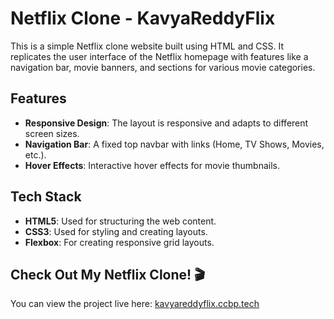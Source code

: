 # Netflix Clone - KavyaReddyFlix

This is a simple Netflix clone website built using HTML and CSS. It replicates the user interface of the Netflix homepage with features like a navigation bar, movie banners, and sections for various movie categories.

## Features

- **Responsive Design**: The layout is responsive and adapts to different screen sizes.
- **Navigation Bar**: A fixed top navbar with links (Home, TV Shows, Movies, etc.).
- **Hover Effects**: Interactive hover effects for movie thumbnails.

## Tech Stack

- **HTML5**: Used for structuring the web content.
- **CSS3**: Used for styling and creating layouts.
- **Flexbox**: For creating responsive grid layouts.


## Check Out My Netflix Clone! 🎬

You can view the project live here: [kavyareddyflix.ccbp.tech](https://kavyareddyflix.ccbp.tech)


